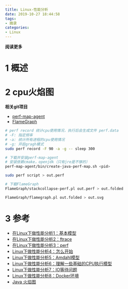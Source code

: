 ```yaml
---
title: Linux-性能分析
date: 2019-10-27 18:44:58
tags: 
- 摘录
categories: 
- Linux
---
```


**阅读更多**

<!--more-->

# 1 概述

# 2 cpu火焰图

**相关git项目**

* [perf-map-agent](https://github.com/jvm-profiling-tools/perf-map-agent)
* [FlameGraph](https://github.com/brendangregg/FlameGraph)

```sh
# perf record 统计cpu使用情况，执行后会生成文件 perf.data
# -F: 指定频率
# -a: 统计所有进程的cpu使用情况
# -g: 开启gragh模式
sudo perf record -F 90 -a -g -- sleep 300

# 下载并安装perf-map-agent
# 安装依赖cmake，openjdk（只有jre是不够的）
perf-map-agent/bin/create-java-perf-map.sh <pid>

sudo perf script > out.perf

# 下载FlameGraph
FlameGraph/stackcollapse-perf.pl out.perf > out.folded

FlameGraph/flamegraph.pl out.folded > out.svg
```

# 3 参考

* [在Linux下做性能分析1：基本模型](https://zhuanlan.zhihu.com/p/22124514)
* [在Linux下做性能分析2：ftrace](https://zhuanlan.zhihu.com/p/22130013)
* [在Linux下做性能分析3：perf](https://zhuanlan.zhihu.com/p/22194920)
* [Linux下做性能分析4：怎么开始](https://zhuanlan.zhihu.com/p/22202885)
* [Linux下做性能分析5：Amdahl模型](https://www.zhihu.com/column/p/22289770)
* [Linux下做性能分析6：理解一些基础的CPU执行模型](https://zhuanlan.zhihu.com/p/22386524)
* [Linux下做性能分析7：IO等待问题](https://zhuanlan.zhihu.com/p/22389927)
* [Linux下做性能分析8：Docker环境](https://zhuanlan.zhihu.com/p/22409793)
* [Java 火焰图](https://www.jianshu.com/p/bea2b6a1eb6e)
